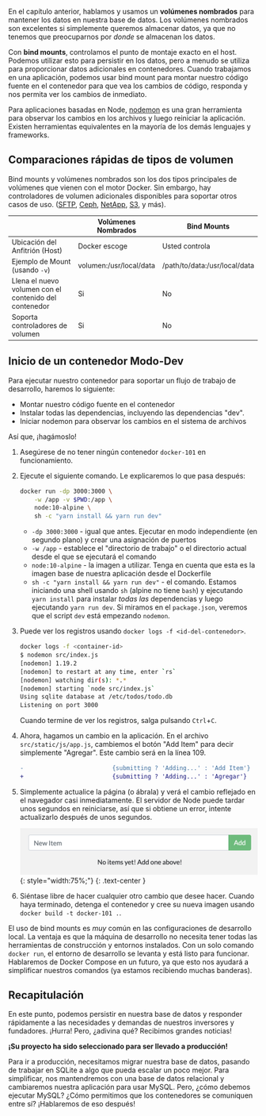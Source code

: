 
En el capítulo anterior, hablamos y usamos un **volúmenes nombrados** para mantener los datos en nuestra base de datos. Los volúmenes nombrados son excelentes si simplemente queremos almacenar datos, ya que no tenemos que preocuparnos por _donde_ se almacenan los datos. 

Con **bind mounts**, controlamos el punto de montaje exacto en el host. Podemos utilizar esto para persistir en los datos, pero a menudo se utiliza para proporcionar datos adicionales en contenedores. Cuando trabajamos en una aplicación, podemos usar bind mount para montar nuestro código fuente en el contenedor para que vea los cambios de código, responda y nos permita ver los cambios de inmediato.

Para aplicaciones basadas en Node, [nodemon](https://npmjs.com/package/nodemon) es una gran herramienta para observar los cambios en los archivos y luego reiniciar la aplicación. Existen herramientas equivalentes en la mayoría de los demás lenguajes y frameworks.

## Comparaciones rápidas de tipos de volumen

Bind mounts y volúmenes nombrados son los dos tipos principales de volúmenes que vienen con el motor Docker. Sin embargo, hay controladores de volumen adicionales disponibles para soportar otros casos de uso. ([SFTP](https://github.com/vieux/docker-volume-sshfs), [Ceph](https://ceph.com/geen-categorie/getting-started-with-the-docker-rbd-volume-plugin/), [NetApp](https://netappdvp.readthedocs.io/en/stable/), [S3](https://github.com/elementar/docker-s3-volume), y más).

|   | Volúmenes Nombrados | Bind Mounts |
| - | ------------- | ----------- |
| Ubicación del Anfitrión (Host) | Docker escoge | Usted controla |
| Ejemplo de Mount (usando `-v`) | volumen:/usr/local/data | /path/to/data:/usr/local/data |
| Llena el nuevo volumen con el contenido del contenedor | Si | No |
| Soporta controladores de volumen | Si | No |


## Inicio de un contenedor Modo-Dev

Para ejecutar nuestro contenedor para soportar un flujo de trabajo de desarrollo, haremos lo siguiente:

- Montar nuestro código fuente en el contenedor
- Instalar todas las dependencias, incluyendo las dependencias "dev".
- Iniciar nodemon para observar los cambios en el sistema de archivos

Así que, ¡hagámoslo!

1. Asegúrese de no tener ningún contenedor `docker-101` en funcionamiento.

1. Ejecute el siguiente comando. Le explicaremos lo que pasa después:

    ```bash
    docker run -dp 3000:3000 \
        -w /app -v $PWD:/app \
        node:10-alpine \
        sh -c "yarn install && yarn run dev"
    ```

    - `-dp 3000:3000` - igual que antes. Ejecutar en modo independiente (en segundo plano) y crear una asignación de puertos
    - `-w /app` - establece el "directorio de trabajo" o el directorio actual desde el que se ejecutará el comando
    - `node:10-alpine` - la imagen a utilizar. Tenga en cuenta que esta es la imagen base de nuestra aplicación desde el Dockerfile
    - `sh -c "yarn install && yarn run dev"` - el comando. Estamos iniciando una shell usando `sh` (alpine no tiene `bash`) y ejecutando `yarn install` para instalar _todas las_ dependencias y luego ejecutando `yarn run dev`. Si miramos en el `package.json`, veremos que el script `dev` está empezando `nodemon`.

1. Puede ver los registros usando `docker logs -f <id-del-contenedor>`. 

    ```bash
    docker logs -f <container-id>
    $ nodemon src/index.js
    [nodemon] 1.19.2
    [nodemon] to restart at any time, enter `rs`
    [nodemon] watching dir(s): *.*
    [nodemon] starting `node src/index.js`
    Using sqlite database at /etc/todos/todo.db
    Listening on port 3000
    ```

    Cuando termine de ver los registros, salga pulsando `Ctrl`+`C`.

1. Ahora, hagamos un cambio en la aplicación. En el archivo `src/static/js/app.js`, cambiemos el botón "Add Item" para decir simplemente "Agregar". Este cambio será en la línea 109.

    ```diff
    -                         {submitting ? 'Adding...' : 'Add Item'}
    +                         {submitting ? 'Adding...' : 'Agregar'}
    ```

1. Simplemente actualice la página (o ábrala) y verá el cambio reflejado en el navegador casi inmediatamente. El servidor de Node puede tardar unos segundos en reiniciarse, así que si obtiene un error, intente actualizarlo después de unos segundos.

    ![Screenshot of updated label for Add button](updated-add-button.png){: style="width:75%;"}
    {: .text-center }

1. Siéntase libre de hacer cualquier otro cambio que desee hacer. Cuando haya terminado, detenga el contenedor y cree su nueva imagen usando  `docker build -t docker-101 .`.


El uso de bind mounts es _muy_ común en las configuraciones de desarrollo local. La ventaja es que la máquina de desarrollo no necesita tener todas las herramientas de construcción y entornos instalados. Con un solo comando `docker run`, el entorno de desarrollo se levanta y está listo para funcionar. Hablaremos de Docker Compose en un futuro, ya que esto nos ayudará a simplificar nuestros comandos (ya estamos recibiendo muchas banderas).

## Recapitulación

En este punto, podemos persistir en nuestra base de datos y responder rápidamente a las necesidades y demandas de nuestros inversores y fundadores. ¡Hurra! Pero, ¿adivina qué? Recibimos grandes noticias!

**¡Su proyecto ha sido seleccionado para ser llevado a producción!** 

Para ir a producción, necesitamos migrar nuestra base de datos, pasando de trabajar en SQLite a algo que pueda escalar un poco mejor. Para simplificar, nos mantendremos con una base de datos relacional y cambiaremos nuestra aplicación para usar MySQL. Pero, ¿cómo debemos ejecutar MySQL? ¿Cómo permitimos que los contenedores se comuniquen entre sí? ¡Hablaremos de eso después!
